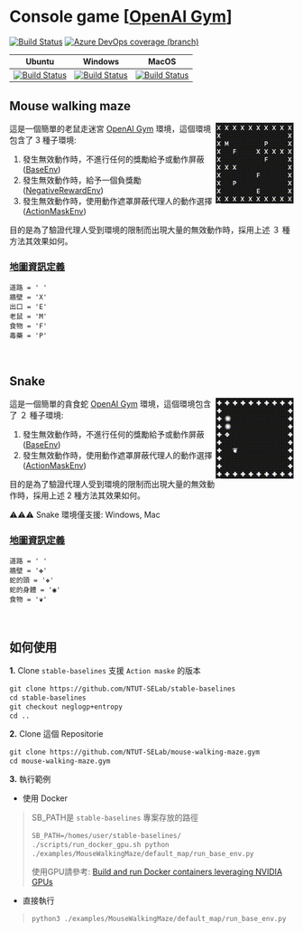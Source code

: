 # Console game [[OpenAI Gym](https://gym.openai.com/)]

[![Build Status](https://dev.azure.com/KennethTang/github/_apis/build/status/NTUT-SELab.ConsoleGame-ActionMask.Gym?branchName=master)](https://dev.azure.com/KennethTang/github/_build/latest?definitionId=4&branchName=master)
[![Azure DevOps coverage (branch)](https://img.shields.io/azure-devops/coverage/KennethTang/github/4/master)](https://dev.azure.com/KennethTang/github/_build/latest?definitionId=4&branchName=master)

|Ubuntu|Windows|MacOS|
|:--:|:--:|:--:|
|[![Build Status](https://dev.azure.com/KennethTang/github/_apis/build/status/NTUT-SELab.ConsoleGame-ActionMask.Gym?branchName=master&jobname=Ubuntu)](https://dev.azure.com/KennethTang/github/_build/latest?definitionId=4&branchName=master)|[![Build Status](https://dev.azure.com/KennethTang/github/_apis/build/status/NTUT-SELab.ConsoleGame-ActionMask.Gym?branchName=master&jobname=Windows)](https://dev.azure.com/KennethTang/github/_build/latest?definitionId=4&branchName=master)|[![Build Status](https://dev.azure.com/KennethTang/github/_apis/build/status/NTUT-SELab.ConsoleGame-ActionMask.Gym?branchName=master&jobname=MacOS)](https://dev.azure.com/KennethTang/github/_build/latest?definitionId=4&branchName=master)|

## Mouse walking maze
<img src="./img/default_map.gif" align="right"/>

這是一個簡單的老鼠走迷宮 [OpenAI Gym](https://gym.openai.com/) 環境，這個環境包含了 3 種子環境:

1. 發生無效動作時，不進行任何的獎勵給予或動作屏蔽 ([BaseEnv](./env/MouseWalkingMaze/base_env.py))
1. 發生無效動作時，給予一個負獎勵 ([NegativeRewardEnv](./env/MouseWalkingMaze/negative_reward_env.py))
1. 發生無效動作時，使用動作遮罩屏蔽代理人的動作選擇 ([ActionMaskEnv](./env/MouseWalkingMaze/action_mask_env.py))

目的是為了驗證代理人受到環境的限制而出現大量的無效動作時，採用上述 ３ 種方法其效果如何。

### [地圖資訊定義](./env/MouseWalkingMaze/map_define.py)
```
道路 = ' '
牆壁 = 'X'
出口 = 'E'
老鼠 = 'M'
食物 = 'F'
毒藥 = 'P'
```

<br>

## Snake
<img src="./img/Snake.gif" align="right"/>

這是一個簡單的貪食蛇 [OpenAI Gym](https://gym.openai.com/) 環境，這個環境包含了 ２ 種子環境:

1. 發生無效動作時，不進行任何的獎勵給予或動作屏蔽 ([BaseEnv](./env/Snake/base_env.py))
1. 發生無效動作時，使用動作遮罩屏蔽代理人的動作選擇 ([ActionMaskEnv](./env/Snake/action_mask_env.py))

目的是為了驗證代理人受到環境的限制而出現大量的無效動作時，採用上述 2 種方法其效果如何。

⚠️⚠️⚠️ Snake 環境僅支援: Windows, Mac

### [地圖資訊定義](./env/Snake/map_define.py)
```
道路 = ' '
牆壁 = '✤'
蛇的頭 = '❖'
蛇的身體 = '◉'
食物 = '❦'
```

<br/>

## 如何使用

**1.** Clone `stable-baselines` 支援 `Action maske` 的版本
```
git clone https://github.com/NTUT-SELab/stable-baselines
cd stable-baselines
git checkout neglogp+entropy
cd ..
```
**2.** Clone 這個 Repositorie
```
git clone https://github.com/NTUT-SELab/mouse-walking-maze.gym
cd mouse-walking-maze.gym
```

**3.** 執行範例
- 使用 Docker

> SB_PATH是 `stable-baselines` 專案存放的路徑
> ```
> SB_PATH=/homes/user/stable-baselines/ ./scripts/run_docker_gpu.sh python ./examples/MouseWalkingMaze/default_map/run_base_env.py
> ```
> 使用GPU請參考: [Build and run Docker containers leveraging NVIDIA GPUs](https://github.com/NVIDIA/nvidia-docker)

- 直接執行
> ```
> python3 ./examples/MouseWalkingMaze/default_map/run_base_env.py
> ```
